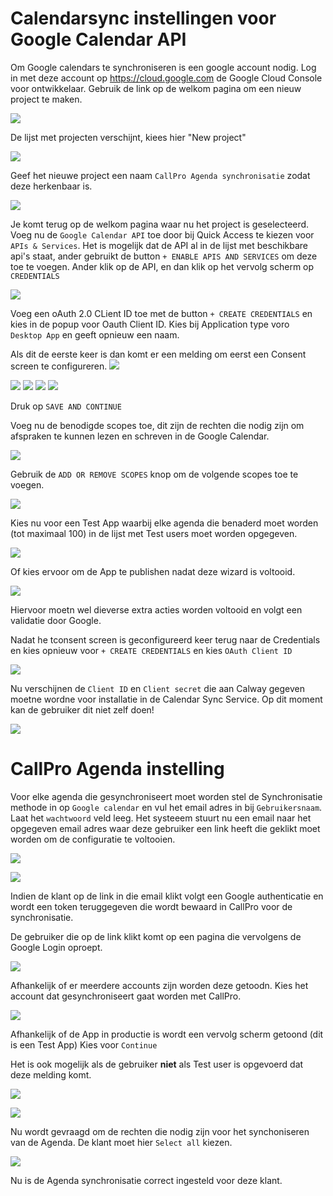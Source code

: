 # Calendarsync instellingen voor Google Calendar API
Om Google calendars te synchroniseren is een google account nodig. Log in met deze account op https://cloud.google.com de Google Cloud Console voor ontwikkelaar.
Gebruik de link op de welkom pagina om een nieuw project te maken.

![](./media/google-console-welkom.png)

De lijst met projecten verschijnt, kiees hier "New project"

![](./media/google-project-list.png)

Geef het nieuwe project een naam `CallPro Agenda synchronisatie` zodat deze herkenbaar is.

![](./media/google-new-project.png)

Je komt terug op de welkom pagina waar nu het project is geselecteerd. Voeg nu de `Google Calendar API` toe door bij Quick Access te kiezen voor `APIs & Services`. Het is mogelijk dat de API al in de lijst met beschikbare api's staat, ander gebruikt de button `+ ENABLE APIS AND SERVICES` om deze toe te voegen. Ander klik op de API, en dan klik op het vervolg scherm op `CREDENTIALS`

![](./media/google-calendar-api.png)

Voeg een oAuth 2.0 CLient ID toe met de button `+ CREATE CREDENTIALS` en kies in de popup voor Oauth Client ID.
Kies bij Application type voro ` Desktop App` en geeft opnieuw een naam. 

Als dit de eerste keer is dan komt er een melding om eerst een Consent screen te configureren.
![](./media/google-consent-screen.png)

![](media/google-consent-screen-user-type.png)
![](media/google-consent-screen-app-info.png)
![](media/google-consent-screen-app-domain.png)
![](media/google-consent-screen-developer.png)

Druk op `SAVE AND CONTINUE`

Voeg nu de benodigde scopes toe, dit zijn de rechten die nodig zijn om afspraken te kunnen lezen en schreven in de Google Calendar.

![](media/google-consent-screen-scopes.png)

Gebruik de `ADD OR REMOVE SCOPES` knop om de volgende scopes toe te voegen.

![](media/google-consent-screen-scopes-needed.png)

Kies nu voor een Test App waarbij elke agenda die benaderd moet worden (tot maximaal 100) in de lijst met Test users moet worden opgegeven. 

![](media/google-consent-screen-test-users.png)

Of kies ervoor om de App te publishen nadat deze wizard is voltooid. 

![](media/google-app-production.png)

Hiervoor moetn wel dieverse extra acties worden voltooid en volgt een validatie door Google.

Nadat he tconsent screen is geconfigureerd keer terug naar de Credentials en kies opnieuw voor `+ CREATE CREDENTIALS` en kies `OAuth Client ID`

![](./media/google-create-oauth-credential.png)

Nu verschijnen de `Client ID` en `Client secret` die aan Calway gegeven moetne wordne voor installatie in de Calendar Sync Service. Op dit moment kan de gebruiker dit niet zelf doen!

![](./media/google-oauth-client-created.png)


# CallPro Agenda instelling
Voor elke agenda die gesynchroniseert moet worden stel de Synchronisatie methode in op `Google calendar` en vul het email adres in bij `Gebruikersnaam`. Laat het `wachtwoord` veld leeg. Het systeeem stuurt nu een email naar het opgegeven email adres waar deze gebruiker een link heeft die geklikt moet worden om de configuratie te voltooien.

![](media/ResourceExplorer-agenda-sync-settings.png)


![](./media/callpro-email.png)

Indien de klant op de link in die email klikt volgt een Google authenticatie en wordt een token teruggegeven die wordt bewaard in CallPro voor de synchronisatie.

De gebruiker die op de link klikt komt op een pagina die vervolgens de Google Login oproept.

![](media/google-connect-1.png)

Afhankelijk of er meerdere accounts zijn worden deze getoodn. Kies het account dat gesynchroniseert gaat worden met CallPro.

![](media/google-connect-2.png)

Afhankelijk of de App in productie is wordt een vervolg scherm getoond (dit is een Test App) Kies voor `Continue` 

Het is ook mogelijk als de gebruiker **niet** als Test user is opgevoerd dat deze melding komt.

![](media/google-connect-3.png)


![](media/google-connect-4.png)

Nu wordt gevraagd om de rechten die nodig zijn voor het synchoniseren van de Agenda. De klant moet hier `Select all` kiezen.



![](media/google-connect-6.png)

Nu is de Agenda synchronisatie correct ingesteld voor deze klant.